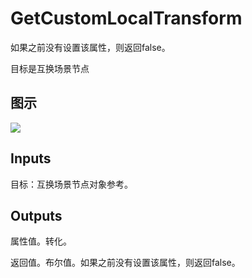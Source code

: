 # GetCustomLocalTransform

如果之前没有设置该属性，则返回false。

目标是互换场景节点

## 图示

![]($-20221218-19324900.png)

## Inputs

目标：互换场景节点对象参考。  

## Outputs

属性值。转化。

返回值。布尔值。如果之前没有设置该属性，则返回false。
